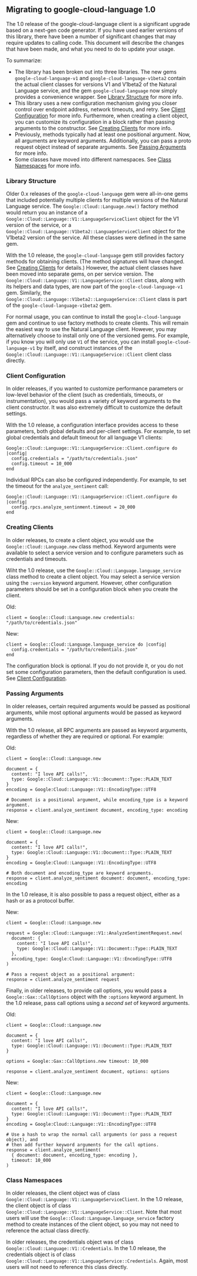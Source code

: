 ## Migrating to google-cloud-language 1.0

The 1.0 release of the google-cloud-language client is a significant upgrade
based on a next-gen code generator. If you have used earlier versions of this
library, there have been a number of significant changes that may require
updates to calling code. This document will describe the changes that have been
made, and what you need to do to update your usage.

To summarize:

 *  The library has been broken out into three libraries. The new gems
    `google-cloud-language-v1` and `google-cloud-language-v1beta2` contain the
    actual client classes for versions V1 and V1beta2 of the Natural Language
    service, and the gem `google-cloud-language` now simply provides a
    convenience wrapper. See [Library Structure](#library-structure) for more
    info.
 *  This library uses a new configuration mechanism giving you closer control
    over endpoint address, network timeouts, and retry. See
    [Client Configuration](#client-configuration) for more info. Furthermore,
    when creating a client object, you can customize its configuration in a
    block rather than passing arguments to the constructor. See
    [Creating Clients](#creating-clients) for more info.
 *  Previously, methods typically had at least one positional argument. Now,
    all arguments are keyword arguments. Additionally, you can pass a proto
    request object instead of separate arguments. See
    [Passing Arguments](#passing-arguments) for more info.
 *  Some classes have moved into different namespaces. See
    [Class Namespaces](#class-namespaces) for more info.

### Library Structure

Older 0.x releases of the `google-cloud-language` gem were all-in-one gems that
included potentially multiple clients for multiple versions of the Natural
Language service. The `Google::Cloud::Language.new()` factory method would
return you an instance of a `Google::Cloud::Language::V1::LanguageServiceClient`
object for the V1 version of the service, or a
`Google::Cloud::Language::V1beta2::LanguageServiceClient` object for the
V1beta2 version of the service. All these classes were defined in the same gem.

With the 1.0 release, the `google-cloud-language` gem still provides factory
methods for obtaining clients. (The method signatures will have changed. See
[Creating Clients](#creating-clients) for details.) However, the actual client
classes have been moved into separate gems, on per service version. The
`Google::Cloud::Language::V1::LanguageService::Client` class, along with its
helpers and data types, are now part of the `google-cloud-language-v1` gem.
Similarly, the `Google::Cloud::Language::V1beta2::LanguageService::Client`
class is part of the `google-cloud-language-v1beta2` gem. 

For normal usage, you can continue to install the `google-cloud-language` gem
and continue to use factory methods to create clients. This will remain the
easiest way to use the Natural Language client. However, you may alternatively
choose to install only one of the versioned gems. For example, if you know you
will only use `V1` of the service, you can install `google-cloud-language-v1`
by itself, and construct instances of the
`Google::Cloud::Language::V1::LanguageService::Client` client class directly.

### Client Configuration

In older releases, if you wanted to customize performance parameters or
low-level behavior of the client (such as credentials, timeouts, or
instrumentation), you would pass a variety of keyword arguments to the client
constructor. It was also extremely difficult to customize the default settings.

With the 1.0 release, a configuration interface provides access to these
parameters, both global defaults and per-client settings. For example, to set
global credentials and default timeout for all language V1 clients:

```
Google::Cloud::Language::V1::LanguageService::Client.configure do |config|
  config.credentials = "/path/to/credentials.json"
  config.timeout = 10_000
end
```

Individual RPCs can also be configured independently. For example, to set the
timeout for the `analyze_sentiment` call:

```
Google::Cloud::Language::V1::LanguageService::Client.configure do |config|
  config.rpcs.analyze_sentinment.timeout = 20_000
end
```

### Creating Clients

In older releases, to create a client object, you would use the
`Google::Cloud::Language.new` class method. Keyword arguments were available to
select a service version and to configure parameters such as credentials and
timeouts.

Wiht the 1.0 release, use the `Google::Cloud::Language.language_service` class
method to create a client object. You may select a service version using the
`:version` keyword argument. However, other configuration parameters should be
set in a configuration block when you create the client.

Old:
```
client = Google::Cloud::Language.new credentials: "/path/to/credentials.json"
```

New:
```
client = Google::Cloud::Language.language_service do |config|
  config.credentials = "/path/to/credentials.json"
end
```

The configuration block is optional. If you do not provide it, or you do not
set some configuration parameters, then the default configuration is used. See
[Client Configuration](#client-configuration).

### Passing Arguments

In older releases, certain required arguments would be passed as positional
arguments, while most optional arguments would be passed as keyword arguments.

With the 1.0 release, all RPC arguments are passed as keyword arguments,
regardless of whether they are required or optional. For example:

Old:
```
client = Google::Cloud::Language.new

document = {
  content: "I love API calls!",
  type: Google::Cloud::Language::V1::Document::Type::PLAIN_TEXT
}
encoding = Google:Cloud::Language::V1::EncodingType::UTF8

# Document is a positional argument, while encoding_type is a keyword argument.
response = client.analyze_sentiment document, encoding_type: encoding
```

New:
```
client = Google::Cloud::Language.new

document = {
  content: "I love API calls!",
  type: Google::Cloud::Language::V1::Document::Type::PLAIN_TEXT
}
encoding = Google:Cloud::Language::V1::EncodingType::UTF8

# Both document and encoding_type are keyword arguments.
response = client.analyze_sentiment document: document, encoding_type: encoding
```

In the 1.0 release, it is also possible to pass a request object, either
as a hash or as a protocol buffer.

New:
```
client = Google::Cloud::Language.new

request = Google::Cloud::Language::V1::AnalyzeSentimentRequest.new(
  document: {
    content: "I love API calls!",
    type: Google::Cloud::Language::V1::Document::Type::PLAIN_TEXT
  },
  encoding_type: Google:Cloud::Language::V1::EncodingType::UTF8
)

# Pass a request object as a positional argument:
response = client.analyze_sentiment request
```

Finally, in older releases, to provide call options, you would pass a
`Google::Gax::CallOptions` object with the `:options` keyword argument. In the
1.0 release, pass call options using a _second set_ of keyword arguments.

Old:
```
client = Google::Cloud::Language.new

document = {
  content: "I love API calls!",
  type: Google::Cloud::Language::V1::Document::Type::PLAIN_TEXT
}

options = Google::Gax::CallOptions.new timeout: 10_000

response = client.analyze_sentiment document, options: options
```

New:
```
client = Google::Cloud::Language.new

document = {
  content: "I love API calls!",
  type: Google::Cloud::Language::V1::Document::Type::PLAIN_TEXT
}
encoding = Google:Cloud::Language::V1::EncodingType::UTF8

# Use a hash to wrap the normal call arguments (or pass a request object), and
# then add further keyword arguments for the call options.
response = client.analyze_sentiment(
  { document: document, encoding_type: encoding },
  timeout: 10_000
)
```

### Class Namespaces

In older releases, the client object was of class
`Google::Cloud::Language::V1::LanguageServiceClient`.
In the 1.0 release, the client object is of class
`Google::Cloud::Language::V1::LanguageService::Client`.
Note that most users will use the `Google::Cloud::Language.language_service`
factory method to create instances of the client object, so you may not need to
reference the actual class directly.

In older releases, the credentials object was of class
`Google::Cloud::Language::V1::Credentials`.
In the 1.0 release, the credentials object is of class
`Google::Cloud::Language::V1::LanguageService::Credentials`.
Again, most users will not need to reference this class directly.
